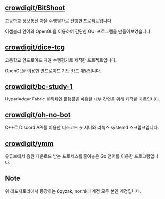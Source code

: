 ## [crowdigit/BitShoot](https://github.com/crowdigit/BitShoot)

고등학교 정보통신 자율 수행평가로 진행한 프로젝트입니다.

어셈블리 언어와 OpenGL을 이용하여 간단한 GUI 프로그램을 만들어보았습니다.

## [crowdigit/dice-tcg](https://github.com/crowdigit/dice-tcg)

고등학교 안드로이드 자율 수행평가로 제작한 프로젝트입니다.

OpenGL을 이용한 안드로이드 기반 카드 게임입니다.

## [crowdigit/bc-study-1](https://github.com/crowdigit/bc-study-1)

Hyperledger Fabric 블록체인 플랫폼을 이용한 내부 강연을 위해 제작한 자료입니다.

## [crowdigit/oh-no-bot](https://github.com/crowdigit/oh-no-bot)

C++로 Discord API를 이용한 디스코드 봇 서버와 리눅스 systemd 스크립크입니다.

## [crowdigit/ymm](https://github.com/crowdigit/ymm)

유튜브에서 음원 다운로드 받는 프로세스를 줄여놓은
Go 언어를 이용한 프로그램입니다.

## Note

위 레포지토리에서 등장하는 6qyzak, northkill 계정 모두 본인 계정입니다.
